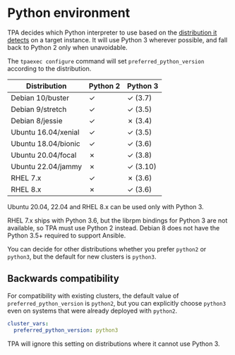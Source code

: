 # Python environment

TPA decides which Python interpreter to use based on the
[distribution it detects](distributions.md) on a target instance. It
will use Python 3 wherever possible, and fall back to Python 2 only when
unavoidable.

The `tpaexec configure` command will set `preferred_python_version`
according to the distribution.

Distribution| Python 2| Python 3
----|----|----
Debian 10/buster|✓|✓ (3.7)
Debian 9/stretch|✓|✓ (3.5)
Debian 8/jessie|✓|✗ (3.4)
Ubuntu 16.04/xenial|✓|✓ (3.5)
Ubuntu 18.04/bionic|✓|✓ (3.6)
Ubuntu 20.04/focal|✗|✓ (3.8)
Ubuntu 22.04/jammy|✗|✓ (3.10)
RHEL 7.x|✓|✗ (3.6)
RHEL 8.x|✗|✓ (3.6)

Ubuntu 20.04, 22.04 and RHEL 8.x can be used only with Python 3.

RHEL 7.x ships with Python 3.6, but the librpm bindings for Python 3 are
not available, so TPA must use Python 2 instead. Debian 8 does not
have the Python 3.5+ required to support Ansible.

You can decide for other distributions whether you prefer `python2` or
`python3`, but the default for new clusters is `python3`.

## Backwards compatibility

For compatibility with existing clusters, the default value of
`preferred_python_version` is `python2`, but you can explicitly choose
`python3` even on systems that were already deployed with `python2`.

```yaml
cluster_vars:
  preferred_python_version: python3
```

TPA will ignore this setting on distributions where it cannot use
Python 3.
